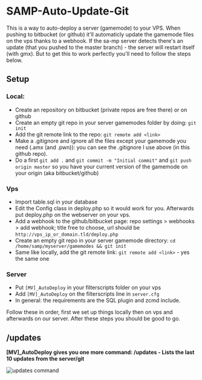 # SAMP-Auto-Update-Git

This is a way to auto-deploy a server (gamemode) to your VPS. When pushing to bitbucket (or github) it'll automaticly update the gamemode files on the vps thanks to a webhook. If the sa-mp server detects there's an update (that you pushed to the master branch) - the server will restart itself (with gmx). 
But to get this to work perfectly you'll need to follow the steps below.

## Setup

### Local:
* Create an repository on bitbucket (private repos are free there) or on github
* Create an empty git repo in your server gamemodes folder by doing: `git init`
* Add the git remote link to the repo: `git remote add <link>`
* Make a .gitignore and ignore all the files except your gamemode you need (.amx (and .pwn)): you can see the .gitignore I use above (in this github repo).
* Do a first `git add .` and `git commit -m "Initial commit"` and `git push origin master` so you have your current version of the gamemode on your origin (aka bitbucket/github)

### Vps
* Import table.sql in your database
* Edit the Config class in deploy.php so it would work for you. Afterwards put deploy.php on the webserver on your vps.
* Add a webhook to the github/bitbucket page: repo settings > webhooks > add webhook; title free to choose, url should be `http://vps_ip_or_domain.tld/deploy.php`
* Create an empty git repo in your server gamemode directory: `cd /home/samp/myserver/gamemodes && git init`
* Same like locally, add the git remote link: `git remote add <link>` - yes the same one

### Server
* Put `[MV]_AutoDeploy` in your filterscripts folder on your vps
* Add `[MV]_AutoDeploy` on the filterscripts line in `server.cfg`
* In general: the requirements are the SQL plugin and zcmd include.




Follow these in order, first we set up things locally then on vps and afterwards on our server. After these steps you should be good to go.

## /updates

**[MV]_AutoDeploy gives you one more command: /updates - Lists the last 10 updates from the server/git**

![updates command](https://puu.sh/vOUOW.jpg)
